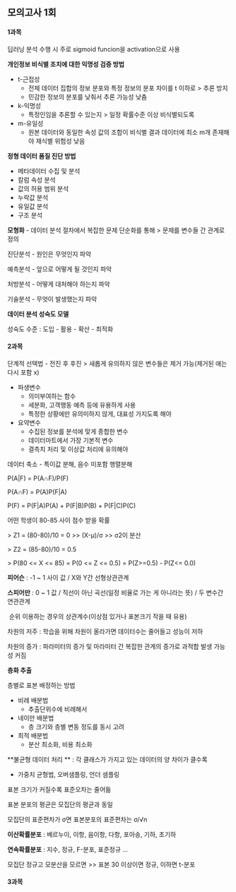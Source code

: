 ## 모의고사 1회



#### 1과목



딥러닝 분석 수행 시 주로 sigmoid funcion을 activation으로 사용



**개인정보 비식별 조치에 대한 익명성 검증 방법**

- t-근접성 
  - 전체 데이터 집합의 정보 분포와 특정 정보의 분포 차이를 t 이하로 > 추론 방지
  - 민감한 정보의 분포를 낮춰서 추론 가능성 낮춤
- k-익명성
  - 특정인임을 추론할 수 있는지 > 일정 확률수준 이상 비식별되도록
- m-유일성
  - 원본 데이터와 동일한 속성 값의 조합이 비식별 결과 데이터에 최소 m개 존재해야 재식별 위험성 낮음



**정형 데이터 품질 진단 방법**

- 메타데이터 수집 및 분석
- 칼럼 속성 분석
- 값의 허용 범위 분석
- 누락값 분석
- 유일값 분석
- 구조 분석



**모형화** - 데이터 분석 절차에서 복잡한 문제 단순화를 통해 > 문제를 변수들 간 관계로 정의



진단분석 - 원인은 무엇인지 파악

예측분석 - 앞으로 어떻게 될 것인지 파악

처방분석 - 어떻게 대처해야 하는지 파악

기술분석 - 무엇이 발생했는지 파악



**데이터 분석 성숙도 모델**

성숙도 수준 : 도입 - 활용 - 확산 - 최적화



#### 2과목

단계적 선택법 - 전진 후 후진 > 새롭게 유의하지 않은 변수들은 제거 가능(제거된 애는 다시 포함 x)



- 파생변수
  - 의미부여하는 함수
  - 세분화, 고객행동 예측 등에 유용하게 사용
  - 특정한 상황에만 유의미하지 않게, 대표성 가지도록 해야
- 요약변수
  - 수집된 정보를 분석에 맞게 종합한 변수
  - 데이터마트에서 가장 기본적 변수
  - 결측치 처리 및 이상값 처리에 유의해야



데이터 축소 - 특이값 분해, 음수 미포함 행렬분해



P(A|F) = P(A∩F)/P(F)

P(A∩F) = P(A)P(F|A)

P(F) = P(F|A)P(A) + P(F|B)P(B) + P(F|C)P(C)



어떤 학생이 80-85 사이 점수 받을 확률

\> Z1 = (80-80)/10 = 0 \>> (X-μ)/σ >> σ2이 분산

\> Z2 = (85-80)/10 = 0.5 

\> P(80 <= X <= 85) = P(0 <= Z <= 0.5) = P(Z>=0.5) - P(Z<= 0.0)



**피어슨** : -1 ~ 1 사이 값 / X와 Y간 선형상관관계

**스피어만** : 0 ~ 1 값 / 직선이 아닌 곡선(일정 비율로 가는 게 아니라는 뜻) / 두 변수간 연관관계

​					순위 이용하는 경우의 상관계수(이상점 있거나 표본크기 작을 때 유용)



차원의 저주 : 학습을 위해 차원이 올라가면 데이터수는 줄어들고 성능이 저하

차원의 증가 : 파라미터의 증가 및 마라미터 간 복잡한 관계의 증가로 과적합 발생 가능성 커짐



**층화 추출**

층별로 표본 배정하는 방법

- 비례 배분법
  - 추출단위수에 비례해서
- 네이만 배분법
  - 층 크기와 층별 변동 정도를 동시 고려
- 최적 배분법
  - 분산 최소화, 비용 최소화



**불균형 데이터 처리 ** : 각 클래스가 가지고 있는 데이터의 양 차이가 클수록

- 가중치 균형법, 오버샘플링, 언더 샘플링



표본 크기가 커질수록 표준오차는 줄어듦

표본 분포의 평균은 모집단의 평균과 동일

모집단의 표준편차가 σ면 표본분포의 표준편차는 σ/√n



**이산확률분포** : 베르누이, 이항, 음이항, 다항, 포아송, 기하, 초기하

**연속확률분포** : 지수, 정규, F-분포, 표준정규 ...



모집단 정규고 모분산을 모르면 >> 표본 30 이상이면 정규, 이하면 t-분포



#### 3과목

